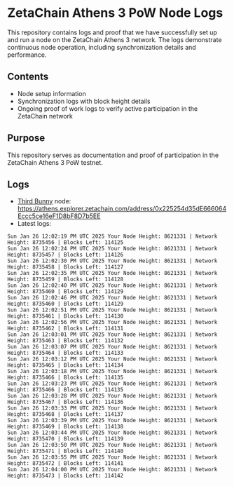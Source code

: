 # ZetaChain Athens 3 PoW Node Logs
This repository contains logs and proof that we have successfully set up and run a node on the ZetaChain Athens 3 network. The logs demonstrate continuous node operation, including synchronization details and performance.

## Contents
- Node setup information
- Synchronization logs with block height details
- Ongoing proof of work logs to verify active participation in the ZetaChain network

## Purpose
This repository serves as documentation and proof of participation in the ZetaChain Athens 3 PoW testnet.

## Logs

- [Third Bunny](https://thirdbunny.xyz/) node: https://athens.explorer.zetachain.com/address/0x225254d35dE666064Eccc5ce16eF1D8bF8D7b5EE
- Latest logs:
```
Sun Jan 26 12:02:19 PM UTC 2025 Your Node Height: 8621331 | Network Height: 8735456 | Blocks Left: 114125
Sun Jan 26 12:02:24 PM UTC 2025 Your Node Height: 8621331 | Network Height: 8735457 | Blocks Left: 114126
Sun Jan 26 12:02:30 PM UTC 2025 Your Node Height: 8621331 | Network Height: 8735458 | Blocks Left: 114127
Sun Jan 26 12:02:35 PM UTC 2025 Your Node Height: 8621331 | Network Height: 8735459 | Blocks Left: 114128
Sun Jan 26 12:02:40 PM UTC 2025 Your Node Height: 8621331 | Network Height: 8735460 | Blocks Left: 114129
Sun Jan 26 12:02:46 PM UTC 2025 Your Node Height: 8621331 | Network Height: 8735460 | Blocks Left: 114129
Sun Jan 26 12:02:51 PM UTC 2025 Your Node Height: 8621331 | Network Height: 8735461 | Blocks Left: 114130
Sun Jan 26 12:02:56 PM UTC 2025 Your Node Height: 8621331 | Network Height: 8735462 | Blocks Left: 114131
Sun Jan 26 12:03:01 PM UTC 2025 Your Node Height: 8621331 | Network Height: 8735463 | Blocks Left: 114132
Sun Jan 26 12:03:07 PM UTC 2025 Your Node Height: 8621331 | Network Height: 8735464 | Blocks Left: 114133
Sun Jan 26 12:03:12 PM UTC 2025 Your Node Height: 8621331 | Network Height: 8735465 | Blocks Left: 114134
Sun Jan 26 12:03:18 PM UTC 2025 Your Node Height: 8621331 | Network Height: 8735466 | Blocks Left: 114135
Sun Jan 26 12:03:23 PM UTC 2025 Your Node Height: 8621331 | Network Height: 8735466 | Blocks Left: 114135
Sun Jan 26 12:03:28 PM UTC 2025 Your Node Height: 8621331 | Network Height: 8735467 | Blocks Left: 114136
Sun Jan 26 12:03:33 PM UTC 2025 Your Node Height: 8621331 | Network Height: 8735468 | Blocks Left: 114137
Sun Jan 26 12:03:39 PM UTC 2025 Your Node Height: 8621331 | Network Height: 8735469 | Blocks Left: 114138
Sun Jan 26 12:03:44 PM UTC 2025 Your Node Height: 8621331 | Network Height: 8735470 | Blocks Left: 114139
Sun Jan 26 12:03:50 PM UTC 2025 Your Node Height: 8621331 | Network Height: 8735471 | Blocks Left: 114140
Sun Jan 26 12:03:55 PM UTC 2025 Your Node Height: 8621331 | Network Height: 8735472 | Blocks Left: 114141
Sun Jan 26 12:04:00 PM UTC 2025 Your Node Height: 8621331 | Network Height: 8735473 | Blocks Left: 114142
```

